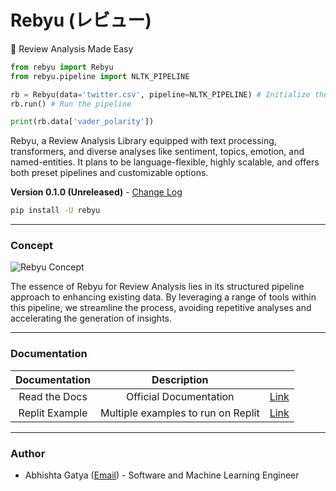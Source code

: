 # Rebyu (レビュー)
🌟 Review Analysis Made Easy

```python
from rebyu import Rebyu
from rebyu.pipeline import NLTK_PIPELINE

rb = Rebyu(data='twitter.csv', pipeline=NLTK_PIPELINE) # Initialize the data and pipeline
rb.run() # Run the pipeline

print(rb.data['vader_polarity'])
```

Rebyu, a Review Analysis Library equipped with text processing, transformers, and diverse analyses like sentiment, topics, emotion, and named-entities. It plans to be language-flexible, highly scalable, and offers both preset pipelines and customizable options.

**Version 0.1.0 (Unreleased)** - [Change Log](CHANGELOG.md)

```bash
pip install -U rebyu
```

---

### Concept

![Rebyu Concept](docs/images/Rebyu_Concept_sm.png)


The essence of Rebyu for Review Analysis lies in its structured 
pipeline approach to enhancing existing data. By leveraging a range of 
tools within this pipeline, we streamline the process, avoiding repetitive 
analyses and accelerating the generation of insights.


---

### Documentation

| Documentation      | Description |      |
| :---:        |    :----:   |          :---: |
| Read the Docs      | Official Documentation       | [Link]()   |
| Replit Example   | Multiple examples to run on Replit        | [Link]()      |


---

### Author

- Abhishta Gatya ([Email](mailto:abhishtagatya@yahoo.com)) - Software and Machine Learning Engineer
